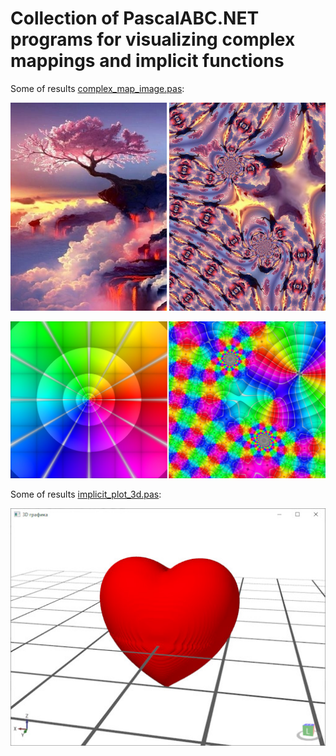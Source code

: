 # Collection of PascalABC.NET programs for visualizing complex mappings and implicit functions 

Some of results [complex_map_image.pas](https://github.com/Pavel314/implicit_complex_plotter/blob/main/complex_map_image.pas):

![Import Menu](https://github.com/Pavel314/implicit_complex_plotter/blob/main/other/prev1.jpg)

![Import Menu](https://github.com/Pavel314/implicit_complex_plotter/blob/main/other/prev2.jpg)

Some of results [implicit_plot_3d.pas](https://github.com/Pavel314/implicit_complex_plotter/blob/main/implicit_plot_3d.pas):

![Import Menu](https://github.com/Pavel314/implicit_complex_plotter/blob/main/other/prev3.jpg)

